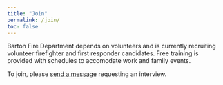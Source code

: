 ```yaml
---
title: "Join"
permalink: /join/
toc: false
---
```


Barton Fire Department depends on volunteers and is currently recruiting volunteer firefighter and first responder candidates. Free training is provided with schedules to accomodate work and family events. 

To join, please [send a message](https://www.facebook.com/bartonvolunteerfiredepartment/) requesting an interview.